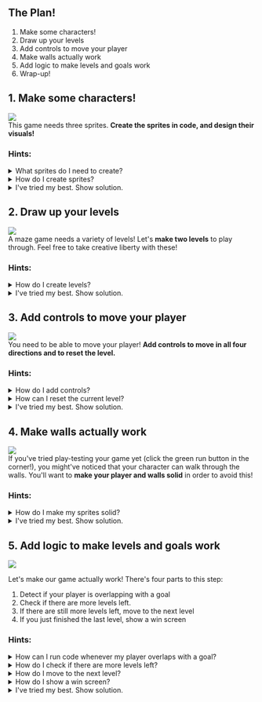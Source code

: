 ## The Plan!
1. Make some characters!
2. Draw up your levels
3. Add controls to move your player
4. Make walls actually work
5. Add logic to make levels and goals work
6. Wrap-up!

## 1. Make some characters!
![](https://cloud-g3a2xtt6b-hack-club-bot.vercel.app/0ezgif.com-video-to-gif.gif)  
This game needs three sprites. **Create the sprites in code, and design their visuals!**

### Hints:
<details>
<summary>What sprites do I need to create?</summary>

Each of the tiles/components of the game must be represented as a sprite, such as characters, blocks, enemies, targets, etc.
</details>
<details>
<summary>How do I create sprites?</summary>

Search the toolkit for `setLegend` to create sprites and assign art to each.
</details>
<details>
<summary>I've tried my best. Show solution.</summary>

In Sprig, a sprite is represented by a single letter (a key) and a variable name. Each key and name must be unique!

Repeat for each of your sprites. For this first sprite, the variable name is `player` and the key is ``"p"``

```js
const player = "p";
const wall = "w";
const goal = "g";
```
Then, assign art to each sprite using `setLegend`; the characters after `bitmap` are backticks.
```js
setLegend(
    [ player, bitmap``],
    [ wall, bitmap``],
    [ goal, bitmap``]
);
```
Once written in the Sprig editor, click on each of the green `bitmap` buttons to edit the sprites!
</details>

## 2. Draw up your levels
![](https://cloud-28qt9hlq7-hack-club-bot.vercel.app/0image.png)  
A maze game needs a variety of levels! Let's **make two levels** to play through. Feel free to take creative liberty with these!

### Hints:
<details>
<summary>How do I create levels?</summary>

Start by creating a variable to keep track of which level you're on, like this:
```js
let level = 0;
```
Then search the toolkit for `setMap` to create a list of levels.

</details>
<details>
<summary>I've tried my best. Show solution.</summary>

First, we'll need a variable to keep track of which level we're on. Levels start from zero and count up!
```js
let level = 0;
```
We'll store our levels in an array. Arrays are lists of elements which we can use to store all our levels.
```js
const levels = [
  map``,
  map``
];
```
Click on each of the green `map` buttons to edit the maps!

PS: We can move to the next level like this:
```js
level = level + 1 // increment the level number by 1
setMap(levels[level]) // update Sprig to the level represented by the level number
```
</details>

## 3. Add controls to move your player
![](https://cloud-a2t9nss6h-hack-club-bot.vercel.app/0controls.gif)  
You need to be able to move your player! **Add controls to move in all four directions and to reset the level.**

### Hints:
<details>
<summary>How do I add controls?</summary>

Search the toolkit for `onInput` to react to button presses, and take a look at the onInput code already written in the editor!
</details>

<details>
<summary>How can I reset the current level?</summary>

Use `setMap` with the current level (`levels[level]`) to reset the map!
</details>

<details>
<summary>I've tried my best. Show solution.</summary>

For player movement, we'll want to use an onInput function for each direction, and in each move the player in a different way.
```js
onInput("w", () => {
  getFirst(player).y -= 1; // negative y is upwards
});

onInput("a", () => {
  getFirst(player).x -= 1;
});

onInput("s", () => {
  getFirst(player).y += 1; // positive y is downwards
});

onInput("d", () => {
  getFirst(player).x += 1;
});
```

To reset the level, we can set the current map to the original current level, like this:
```js
onInput("j", () => {
    setMap(levels[level])
});
```
</details>

## 4. Make walls actually work
![](https://cloud-9rxbw1xyg-hack-club-bot.vercel.app/0walls.gif)  
If you've tried play-testing your game yet (click the green run button in the corner!), you might've noticed that your character can walk through the walls.
You'll want to **make your player and walls solid** in order to avoid this!

### Hints:
<details>
<summary>How do I make my sprites solid?</summary>

Search the toolkit for `setSolids`!
</details>

<details>
<summary>I've tried my best. Show solution.</summary>

Pass your player and wall sprites into setSolids, like this:
```js
setSolids([ player, wall ]); // sprites cannot go inside of these blocks
```
</details>

## 5. Add logic to make levels and goals work

![](https://cloud-3du0s66po-hack-club-bot.vercel.app/0walls.gif)

Let's make our game actually work! There's four parts to this step:
1. Detect if your player is overlapping with a goal
2. Check if there are more levels left.
3. If there are still more levels left, move to the next level
4. If you just finished the last level, show a win screen

### Hints:
<details>
<summary>How can I run code whenever my player overlaps with a goal?</summary>

Search the toolkit for `afterInput` to run code after every button press! We can check if we're overlapping a goal in this code block.

Then, use `tilesWith` (again, search the toolkit) to count how many tiles there are that contain both the player and goal. If the length of this array > 0, the player is overlapping a goal.

Finally, use an if/else statement to run certain code when the number of goals covered is above zero, and other code when it's not.
```js
afterInput(() => {
const numberOfGoalsCovered = // fill in this part using tilesWith!
    
if (numberOfGoalsCovered > 0) {
    // run code when player overlaps with goal
} else {
    // run other code when player is not on goal
}
})
```
</details>

<details>
<summary>How do I check if there are more levels left?</summary>

You can use another if statement! Increment the current level number, then check if the level number is a valid level (if its index is less than the number of total levels); if it is, you can progress to the next level, and if not you've won the game!
```js
// increment the current level (look back to step 2!)

if (level < levels.length) {
    // change to next level!
} else {
    // show win screen!
}
```

</details>

<details>
<summary>How do I move to the next level?</summary>

After you've incremented `level` by one to change the level number, reset the map by searching the toolkit for `setMap`, and using it with the current level! This is similar to how you added a reset button in step 3.

</details>

<details>
<summary>How do I show a win screen?</summary>

Search the toolkit for `addText` and have it display something like "you win"!
</details>

<details>
<summary>I've tried my best. Show solution.</summary>

```js
// these get run after every input
afterInput(() => {
  const goalsCovered = tilesWith(player, goal); // tiles that both contain the player and goal

  // if at least one goal is overlapping with a player, proceed to the next level
  if (goalsCovered.length >= 1) {
    // increase the current level number
    level = level + 1;
    
    // check if current level number is valid
    if (level < levels.length) {
      setMap(levels[level]);
    } else {
        addText("you win!", { y: 4, color: color`7` });
    }
  }
});
```

</details>

